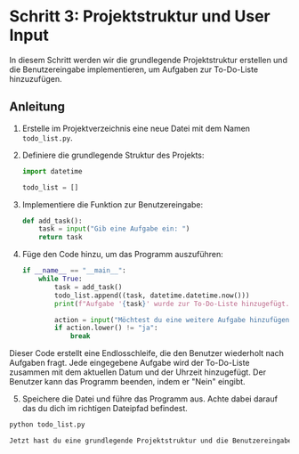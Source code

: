 # Schritt 3: Projektstruktur und User Input

In diesem Schritt werden wir die grundlegende Projektstruktur erstellen und die Benutzereingabe implementieren, um Aufgaben zur To-Do-Liste hinzuzufügen.

## Anleitung

1. Erstelle im Projektverzeichnis eine neue Datei mit dem Namen `todo_list.py`.

2. Definiere die grundlegende Struktur des Projekts:

   ```python
   import datetime

   todo_list = []

3. Implementiere die Funktion zur Benutzereingabe:

    ```python
    def add_task():
        task = input("Gib eine Aufgabe ein: ")
        return task

4. Füge den Code hinzu, um das Programm auszuführen:

    ```python
    if __name__ == "__main__":
        while True:
            task = add_task()
            todo_list.append((task, datetime.datetime.now()))
            print(f"Aufgabe '{task}' wurde zur To-Do-Liste hinzugefügt.")

            action = input("Möchtest du eine weitere Aufgabe hinzufügen? (Ja/Nein): ")
            if action.lower() != "ja":
                break

Dieser Code erstellt eine Endlosschleife, die den Benutzer wiederholt nach Aufgaben fragt. Jede eingegebene Aufgabe wird der To-Do-Liste zusammen mit dem aktuellen Datum und der Uhrzeit hinzugefügt. Der Benutzer kann das Programm beenden, indem er "Nein" eingibt.

5. Speichere die Datei und führe das Programm aus. Achte dabei darauf das du dich im richtigen Dateipfad befindest.

```python
python todo_list.py

Jetzt hast du eine grundlegende Projektstruktur und die Benutzereingabe implementiert, um Aufgaben zur To-Do-Liste hinzuzufügen.